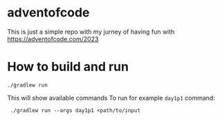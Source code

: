 # adventofcode
This is just a simple repo with my jurney of having fun with https://adventofcode.com/2023

# How to build and run
```shell
./gradlew run
```
This will show available commands
To run for example `day1p1` command:
```shell
 ./gradlew run --args day1p1 <path/to/input
```
